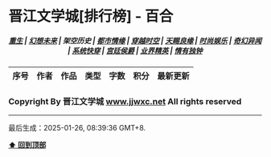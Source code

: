 # 晋江文学城[排行榜] - 百合

<h5 align="center">
	<a href="https://github.com/dev-chenxing/jjwxc-charts/blob/main/重生.md">重生</a> |
	<a href="https://github.com/dev-chenxing/jjwxc-charts/blob/main/幻想未来.md">幻想未来</a> |
	<b>架空历史</b> |
	<a href="https://github.com/dev-chenxing/jjwxc-charts/blob/main/都市情缘.md">都市情缘</a> |
	<a href="https://github.com/dev-chenxing/jjwxc-charts/blob/main/README.md">穿越时空</a> |
	<a href="https://github.com/dev-chenxing/jjwxc-charts/blob/main/天赐良缘.md">天赐良缘</a> |
	<a href="https://github.com/dev-chenxing/jjwxc-charts/blob/main/时尚娱乐.md">时尚娱乐</a> |
	<a href="https://github.com/dev-chenxing/jjwxc-charts/blob/main/奇幻异闻.md">奇幻异闻</a> |
	<a href="https://github.com/dev-chenxing/jjwxc-charts/blob/main/系统快穿.md">系统快穿</a> |
	<a href="https://github.com/dev-chenxing/jjwxc-charts/blob/main/宫廷侯爵.md">宫廷侯爵</a> |
	<a href="https://github.com/dev-chenxing/jjwxc-charts/blob/main/业界精英.md">业界精英</a> |
	<a href="https://github.com/dev-chenxing/jjwxc-charts/blob/main/情有独钟.md">情有独钟</a>
</h5>

| 序号 | 作者 | 作品 | 类型 | 字数 | 积分 | 最新更新 | 
|-----|------|------|-----|------|------|---------|

### Copyright By 晋江文学城 www.jjwxc.net All rights reserved

---

最后生成：2025-01-26, 08:39:36 GMT+8.

**[⬆ 回到顶部](#晋江文学城排行榜---百合)**

